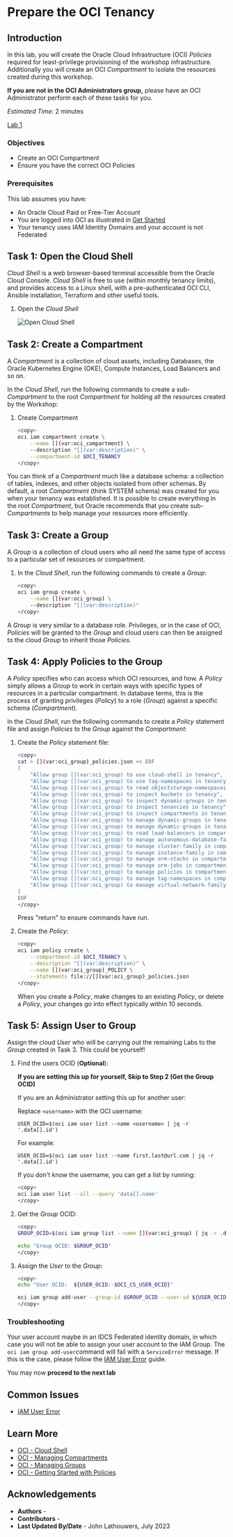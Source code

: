 # Prepare the OCI Tenancy

## Introduction

In this lab, you will create the Oracle Cloud Infrastructure (OCI) *Policies* required for least-privilege provisioning of the workshop infrastructure.  Additionally you will create an OCI *Compartment* to isolate the resources created during this workshop.

<if type="tenancy">**If you are not in the OCI Administrators group,** please have an OCI Administrator perform each of these tasks for you.</fi>

*Estimated Time:* 2 minutes

[Lab 1](videohub:1_8j59uclu)

### Objectives

* Create an OCI Compartment
* Ensure you have the correct OCI Policies

### Prerequisites

This lab assumes you have:

* An Oracle Cloud Paid or Free-Tier Account
* You are logged into OCI as illustrated in [Get Started](https://oracle-livelabs.github.io/common/labs/cloud-login/cloud-login.md "Get Started")
* Your tenancy uses IAM Identity Domains and your account is not Federated

## Task 1: Open the Cloud Shell

*Cloud Shell* is a web browser-based terminal accessible from the Oracle Cloud Console. *Cloud Shell* is free to use (within monthly tenancy limits), and provides access to a Linux shell, with a pre-authenticated OCI CLI, Ansible installation, Terraform and other useful tools.

1. Open the *Cloud Shell*

    ![Open Cloud Shell](https://oracle-livelabs.github.io/common/images/console/cloud-shell.png "Open Cloud Shell")

## Task 2: Create a Compartment

A *Compartment* is a collection of cloud assets, including Databases, the Oracle Kubernetes Engine (OKE), Compute Instances, Load Balancers and so on.

In the *Cloud Shell*, run the following commands to create a sub-*Compartment* to the root *Compartment* for holding all the resources created by the Workshop:

1. Create Compartment

    ```bash
    <copy>
    oci iam compartment create \
        --name [](var:oci_compartment) \
        --description "[](var:description)" \
        --compartment-id $OCI_TENANCY
    </copy>
    ```

You can think of a *Compartment* much like a database schema: a collection of tables, indexes, and other objects isolated from other schemas.  By default, a root *Compartment* (think SYSTEM schema) was created for you when your tenancy was established.  It is possible to create everything in the root *Compartment*, but Oracle recommends that you create sub-*Compartments* to help manage your resources more efficiently.

## Task 3: Create a Group

A *Group* is a collection of cloud users who all need the same type of access to a particular set of resources or compartment.

1. In the *Cloud Shell*, run the following commands to create a *Group*:

    ```bash
    <copy>
    oci iam group create \
        --name [](var:oci_group) \
        --description "[](var:description)"
    </copy>
    ```

A *Group* is very similar to a database role.  Privileges, or in the case of OCI, *Policies* will be granted to the *Group* and cloud users can then be assigned to the cloud *Group* to inherit those *Policies*.

## Task 4: Apply Policies to the Group

A *Policy* specifies who can access which OCI resources, and how.  A *Policy* simply allows a *Group* to work in certain ways with specific types of resources in a particular compartment.  In database terms, this is the process of granting privileges (*Policy*) to a role (*Group*) against a specific schema (*Compartment*).

In the *Cloud Shell*, run the following commands to create a *Policy* statement file and assign *Policies* to the *Group* against the *Compartment*:

1. Create the *Policy* statement file:

    ```bash
    <copy>
    cat > [](var:oci_group)_policies.json << EOF
    [
        "Allow group [](var:oci_group) to use cloud-shell in tenancy",
        "Allow group [](var:oci_group) to use tag-namespaces in tenancy",
        "Allow group [](var:oci_group) to read objectstorage-namespaces in tenancy",
        "Allow group [](var:oci_group) to inspect buckets in tenancy",
        "Allow group [](var:oci_group) to inspect dynamic-groups in tenancy",
        "Allow group [](var:oci_group) to inspect tenancies in tenancy",
        "Allow group [](var:oci_group) to inspect compartments in tenancy where target.compartment.name = '[](var:oci_compartment)'",
        "Allow group [](var:oci_group) to manage dynamic-groups in tenancy where request.permission = 'DYNAMIC_GROUP_CREATE'",
        "Allow group [](var:oci_group) to manage dynamic-groups in tenancy where target.group.name = /*-worker-nodes-dyngrp/",
        "Allow group [](var:oci_group) to read load-balancers in compartment [](var:oci_compartment)",
        "Allow group [](var:oci_group) to manage autonomous-database-family in compartment [](var:oci_compartment)",
        "Allow group [](var:oci_group) to manage cluster-family in compartment [](var:oci_compartment)",
        "Allow group [](var:oci_group) to manage instance-family in compartment [](var:oci_compartment)",
        "Allow group [](var:oci_group) to manage orm-stacks in compartment [](var:oci_compartment)",
        "Allow group [](var:oci_group) to manage orm-jobs in compartment [](var:oci_compartment)",
        "Allow group [](var:oci_group) to manage policies in compartment [](var:oci_compartment)",
        "Allow group [](var:oci_group) to manage tag-namespaces in compartment [](var:oci_compartment)",
        "Allow group [](var:oci_group) to manage virtual-network-family in compartment [](var:oci_compartment)",
    ]
    EOF
    </copy>
    ```

    Press "return" to ensure commands have run.

2. Create the *Policy*:

    ```bash
    <copy>
    oci iam policy create \
        --compartment-id $OCI_TENANCY \
        --description "[](var:description)" \
        --name [](var:oci_group)_POLICY \
        --statements file://[](var:oci_group)_policies.json
    </copy>
    ```

    When you create a *Policy*, make changes to an existing *Policy*, or delete a *Policy*, your changes go into effect typically within 10 seconds.

## Task 5: Assign User to Group

Assign the cloud *User* who will be carrying out the remaining Labs to the *Group* created in Task 3.  This could be yourself!

1. Find the users OCID (**Optional**):

    **If you are setting this up for yourself, Skip to Step 2 (Get the Group OCID)**

    If you are an Administrator setting this up for another user:

    Replace `<username>` with the OCI username:

    ```text
    USER_OCID=$(oci iam user list --name <username> | jq -r '.data[].id')
    ```

    For example:

    ```text
    USER_OCID=$(oci iam user list --name first.last@url.com | jq -r '.data[].id')
    ```

    If you don't know the username, you can get a list by running:

    ```bash
    <copy>
    oci iam user list --all --query 'data[].name'
    </copy>
    ```

2. Get the *Group* OCID:

    ```bash
    <copy>
    GROUP_OCID=$(oci iam group list --name [](var:oci_group) | jq -r .data[].id)

    echo "Group OCID: $GROUP_OCID"
    </copy>
    ```

3. Assign the *User* to the *Group*:

    ```bash
    <copy>
    echo "User OCID:  ${USER_OCID:-$OCI_CS_USER_OCID}"

    oci iam group add-user --group-id $GROUP_OCID --user-id ${USER_OCID:-$OCI_CS_USER_OCID}
    </copy>
    ```

### Troubleshooting

Your user account maybe in an IDCS Federated identity domain, in which case you will not be able to assign your user account to the IAM Group.  The `oci iam group add-user`command will fail with a `ServiceError` message.  If this is the case, please follow the [IAM User Error](?lab=troubleshooting#Task1:IAMUserError) guide.

You may now **proceed to the next lab**

## Common Issues

* [IAM User Error](?lab=troubleshooting#Task1:IAMUserError)

## Learn More

* [OCI - Cloud Shell](https://docs.oracle.com/en-us/iaas/Content/API/Concepts/cloudshellintro.htm)
* [OCI - Managing Compartments](https://docs.oracle.com/en-us/iaas/Content/Identity/Tasks/managingcompartments.htm)
* [OCI - Managing Groups](https://docs.oracle.com/en-us/iaas/Content/Identity/Tasks/managinggroups.htm)
* [OCI - Getting Started with Policies](https://docs.oracle.com/en-us/iaas/Content/Identity/Concepts/policygetstarted.htm)

## Acknowledgements

* **Authors** - [](var:authors)
* **Contributors** - [](var:contributors)
* **Last Updated By/Date** - John Lathouwers, July 2023

